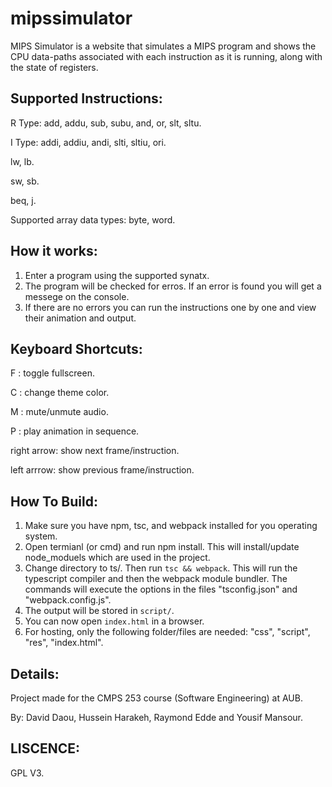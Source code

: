 # mipssimulator
MIPS Simulator is a website that simulates a MIPS program and shows the CPU data-paths associated with each instruction as it is running, along with the state of registers.


Supported Instructions: 
-------------------------

R Type: add, addu, sub, subu, and, or, slt, sltu. 

I Type: addi, addiu, andi, slti, sltiu, ori. 

lw, lb. 

sw, sb. 

beq, j. 

Supported array data types: 
byte, word.


How it works: 
-------------------------

1) Enter a program using the supported synatx. 
2) The program will be checked for erros. If an error is found you will get a messege on the console.
3) If there are no errors you can run the instructions one by one and view their animation and output.

Keyboard Shortcuts: 
-------------------------

F : toggle fullscreen. 

C : change theme color.

M : mute/unmute audio.

P : play animation in sequence.

right arrow: show next frame/instruction.

left arrrow: show previous frame/instruction.

How To Build: 
-------------------------
1) Make sure you have npm, tsc, and webpack installed for you operating system.
2) Open termianl (or cmd) and run npm install. This will install/update node_moduels which are used in the project.
3) Change directory to ts/. Then run `tsc && webpack`.
This will run the typescript compiler and then the webpack module bundler. The commands will execute the options in the files "tsconfig.json" and "webpack.config.js". 
4) The output will be stored in `script/`.
5) You can now open `index.html` in a browser.
6) For hosting, only the following folder/files are needed:
    "css", "script", "res", "index.html".

Details:
-------------------------

Project made for the CMPS 253 course (Software Engineering) at AUB.

By: David Daou, Hussein Harakeh, Raymond Edde and Yousif Mansour.

LISCENCE:
-------------------------

GPL V3.
